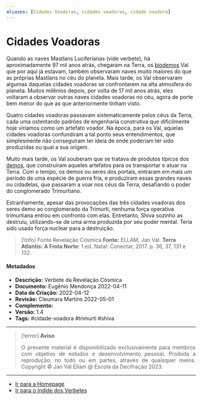 ```yaml
---
aliases: [Cidades Voadoras, cidades voadoras, cidade voadora]
---
```


# Cidades Voadoras

Quando as naves Mastlans Luciferianas (vide verbete), há aproximadamente 97 mil anos atrás, chegaram na Terra, os [biodemos](Biodemo.md) Val que por aqui já estavam, também observaram naves muito maiores do que as próprias Mastlans no céu do planeta. Mais tarde, os Val observaram algumas daquelas cidades voadoras se confrontarem na alta atmosfera do planeta. Muitos milênios depois, por volta de 17 mil anos atrás, eles voltaram a observar outras naves cidades voadoras no céu, agora de porte bem menor do que as que anteriormente tinham visto.

Quatro cidades voadoras passavam sistematicamente pelos céus da Terra, cada uma ostentando padrões de engenharia construtiva que dificilmente hoje viríamos como um artefato voador. Na época, para os Val, aquelas cidades voadoras confundiram a tal ponto seus entendimentos, que simplesmente não conseguiram ter ideia de onde poderiam ter sido produzidas ou qual a sua origem.

Muito mais tarde, os Val souberam que se tratava de produtos típicos dos [demos](Demos.md), que construíram aqueles artefatos para os transportar e atuar na Terra. Com o tempo, os demos ou seres dos portais, entraram em mais um período de uma espécie de guerra fria, e produziram essas grandes naves ou cidadelas, que passaram a voar nos céus da Terra, desafiando o poder do conglomerado Trimurtiano.

Estranhamente, apesar das provocações das três cidades voadoras dos seres demo ao conglomerado da Trimurti, nenhuma força operativa trimurtiana entrou em confronto com elas. Entretanto, Shiva sozinho as destruiu, utilizando-se de uma arma produzida por seu poder mental. Teria sido usado força nuclear para a destruição.

> [!info] Fonte Revelação Cósmica
> **Fonte:** ELLAM, Jan Val. **Terra Atlantis: A Frota Norte**: 1.ed. Natal: Conectar, 2017. p. 36, 37, 131 e 132.

#### Metadados

-   **Descrição:** Verbete da Revelação Cósmica
-   **Documento:** Eugênio Mendonça 2022-04-11
-   **Data de Criação:** 2022-04-12
-   **Revisão:** Cleumara Martins 2022-05-01
-   **Complemento:**
-   **Versão**: 1.4
-   **Tags:** #cidade-voadora #trimurti #shiva

---
> [!error] **Aviso**
> <p align="justify">O presente material é disponibilizado exclusivamente para membros com objetivo de estudos e desenvolvimento pessoal. Proibida a reprodução, no todo ou em partes, através de quaisquer meios. Copyright © Jan Val Ellam @ Escola da Decifração 2023. </p>

---
- [Ir para a Homepage](Homepage.canvas)
- [Ir para o índide dos Verbetes](ÍNDIDE%20GERAL%20DOS%20VERBETES.canvas)